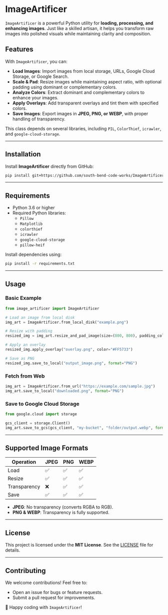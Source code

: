 # ImageArtificer

`ImageArtificer` is a powerful Python utility for **loading, processing, and enhancing images**. Just like a skilled artisan, it helps you transform raw images into polished visuals while maintaining clarity and composition.

## Features
With `ImageArtificer`, you can:

- **Load Images**: Import images from local storage, URLs, Google Cloud Storage, or Google Search.
- **Scale & Pad**: Resize images while maintaining aspect ratio, with optional padding using dominant or complementary colors.
- **Analyze Colors**: Extract dominant and complementary colors to enhance your images.
- **Apply Overlays**: Add transparent overlays and tint them with specified colors.
- **Save Images**: Export images in **JPEG, PNG, or WEBP**, with proper handling of transparency.

This class depends on several libraries, including `PIL`, `ColorThief`, `icrawler`, and `google-cloud-storage`.

---

## Installation

Install **ImageArtificer** directly from GitHub:

```bash
pip install git+https://github.com/south-bend-code-works/ImageArtificer.git
```

---

## Requirements

- Python 3.6 or higher
- Required Python libraries:
    - `Pillow`
    - `Matplotlib`
    - `colorthief`
    - `icrawler`
    - `google-cloud-storage`
    - `pillow-heif`

Install dependencies using:

```bash
pip install -r requirements.txt
```

---

## Usage

### Basic Example
```python
from image_artificer import ImageArtificer

# Load an image from local disk
img_art = ImageArtificer.from_local_disk("example.png")

# Resize with padding
resized_img = img_art.resize_and_pad_image(size=(800, 800), padding_color="dominant")

# Apply an overlay
resized_img.apply_overlay("overlay.png", color="#FF5733")

# Save as PNG
resized_img.save_to_local("output_image.png", format="PNG")
```

### Fetch from Web
```python
img_art = ImageArtificer.from_url("https://example.com/sample.jpg")
img_art.save_to_local("downloaded.png", format="PNG")
```

### Save to Google Cloud Storage
```python
from google.cloud import storage

gcs_client = storage.Client()
img_art.save_to_gcs(gcs_client, "my-bucket", "folder/output.webp", format="WEBP")
```

---

## Supported Image Formats
| Operation    | JPEG | PNG  | WEBP |
|-------------|------|------|------|
| Load        | ✅   | ✅   | ✅   |
| Resize      | ✅   | ✅   | ✅   |
| Transparency| ❌   | ✅   | ✅   |
| Save        | ✅   | ✅   | ✅   |

- **JPEG**: No transparency (converts RGBA to RGB).
- **PNG & WEBP**: Transparency is fully supported.

---

## License
This project is licensed under the **MIT License**. See the [LICENSE](LICENSE) file for details.

---

## Contributing
We welcome contributions! Feel free to:
- Open an issue for bugs or feature requests.
- Submit a pull request for improvements.

🚀 Happy coding with `ImageArtificer`!